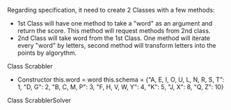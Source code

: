Regarding specification, it need to create 2 Classes with a few methods:
* 1st Class will have one method to take a "word" as an argument and return the score. This method will request methods from 2nd class.
* 2nd Class will take word from the 1st Class. One method will iterate every "word" by letters, second method will transform letters into the points by algorythm.

Class Scrabbler 
* Constructor
    this.word = word
    this.schema = {"A, E, I, O, U, L, N, R, S, T": 1, "D, G": 2, "B, C, M, P": 3, "F, H, V, W, Y": 4, "K": 5, "J, X": 8, "Q, Z": 10}

Class ScrabblerSolver
